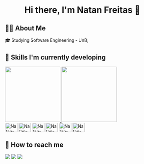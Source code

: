 <h1 align=center>Hi there, I'm Natan Freitas 👋</h1> 

## 👨‍💻 About Me
🎓  Studying Software Engineering - UnB;
<!-- - Focused on Python stack
- Enthusiast about everything related to artificial intelligence-->
##
## 🎯 Skills I'm currently developing
<div >
  <a href="https://github.com/Natancf">
    <img height="180em" src="https://github-readme-stats.vercel.app/api?username=Natancf&show_icons=true&theme=dracula&include_all_commits=true&count_private=true"/>
    <img height="180em" src="https://github-readme-stats.vercel.app/api/top-langs/?username=Natancf&layout=compact&langs_count=16&theme=dracula"/>
  </a>
</div>
<div style="display: inline_block">
  <img align="center" alt="Natan-C" height="30" width="40" src="https://cdn.jsdelivr.net/gh/devicons/devicon/icons/c/c-original.svg"/>
  <img align="center" alt="Natan-C#" height="30" width="40" src="https://cdn.jsdelivr.net/gh/devicons/devicon/icons/csharp/csharp-original.svg" />
  <img align="center" alt="Natan-CSS" height="30" width="40" src="https://cdn.jsdelivr.net/gh/devicons/devicon/icons/css3/css3-original.svg" />
  <img align="center" alt="Natan-HTML" height="30" width="40" src="https://cdn.jsdelivr.net/gh/devicons/devicon/icons/html5/html5-original.svg" />
  <img align="center" alt="Natan-JS" height="30" width="40" src="https://cdn.jsdelivr.net/gh/devicons/devicon/icons/javascript/javascript-original.svg" />
  <img align="center" alt="Natan-PY" height="30" width="40"  src="https://cdn.jsdelivr.net/gh/devicons/devicon/icons/python/python-original.svg" />
</div>

##

## 📩 How to reach me 
<div>
  <a href="https://www.linkedin.com/in/natanael-costa-de-freitas-948b53208/" target="_blank"><img src="https://img.shields.io/badge/LinkedIn-0077B5?style=for-the-badge&logo=linkedin&logoColor=white"></a>
  <a href="https://t.me/Natancf" target="_blank"><img src="https://img.shields.io/badge/Telegram-2CA5E0?style=for-the-badge&logo=telegram&logoColor=white"></a>
  <a href="mailto:natanaelfreitas026@gmail.com" target="_blank"><img src="https://img.shields.io/badge/Gmail-D14836?style=for-the-badge&logo=gmail&logoColor=white"></a>
</div>

<!--![Snake animation](https://github.com/Natancf/Natancf/blob/output/github-contribution-grid-snake.svg)-->

